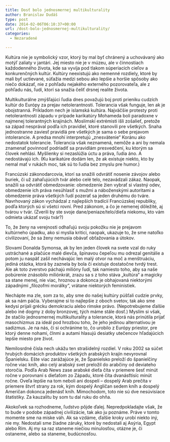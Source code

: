 ```yaml
---
title: Dosť bolo jednosmernej multikulturality
author: Branislav Dudáš
type: post
date: 2014-02-06T06:10:37+00:00
url: /dost-bolo-jednosmernej-multikulturality/
categories:
  - Nezaradené

---
```

Kultúra nie je symbolický vzor, ktorý by mal byť chránený a uchovávaný ako motýľ zaliaty v jantári. Jej miesto nie je v múzeu, ale v činnostiach každodenného života, kde sa vyvíja pod tlakom súperiacich cieľov a konkurenčných kultúr. Kultúry neexistujú ako nemenné rozdiely, ktoré by mali byť uctievané, súťažia medzi sebou ako lepšie a horšie spôsoby ako niečo dokázať, nie z pohľadu nejakého externého pozorovateľa, ale z pohľadu nás, ľudí, ktorí sa snažia čeliť drsnej realite života.<!--more-->

Multikulturálne zmýšľajúci ľudia dnes považujú boj proti prieniku cudzích kultúr do Európy za prejav netolerantnosti. Tolerancia však funguje, len ak je obojstranná. Príkladom nech je islamská kultúra. Najväčšie protesty proti netolerantnosti západu v prípade karikatúry Mohameda boli paradoxne v najmenej tolerantných krajinách. Moslimskí extrémisti išli zošalieť, pretože sa západ nesprával podľa ich pravidiel, ktoré stanovili pre všetkých. Snaha jednostranne zaviesť pravidlá pre všetkých je sama o sebe prejavom intolerancie. A predsa mnohí interpretujú „znesvätenie“ Koránu ako nedostatok tolerancie. Tolerancia však neznamená, nemôže a ani by nemala znamenať povinnosť podriadiť sa pravidlám presvedčení, ku ktorým sa človek nehlási. Myšlienky si nezaslúžia úctu a práva, ľudia áno. A nedostávajú ich. (Ku karikatúre dodám len, že ak existuje niekto, kto by nemal mať v rukách moc, tak sú to ľudia bez zmyslu pre humor.)

Francúzski zákonodarcovia, ktorí sa snažili odvrátiť nosenie závojov alebo buriek, či už zahaľujúcich tvár alebo celé telo, nezavádzali zákaz. Naopak, snažili sa odvrátiť obmedzovanie: obmedzenie žien vybrať si vlastný odev, obmedzenie ich práva nesúhlasiť s mužmi a náboženskými autoritami a obmedzenie práva všetkých ľudí pozerať sa jeden druhému do tváre. Navrhovaný zákon vychádzal z najlepších tradícií Francúzskej republiky, podľa ktorých sú si všetci rovní. Pred zákonom, a čo je nemenej dôležité, aj tvárou v tvár. (Zverili by ste svoje dane/peniaze/telo/dieťa niekomu, kto vám odmieta ukázať svoju tvár?)

To, že ženy na verejnosti odhaľujú svoju pokožku nie je prejavom kultúrneho úpadku, ako si myslia kritici, naopak, ukazuje to, že sme natoľko civilizovaní, že sa ženy nemusia obávať obťažovania a útokov.

Slovami Donalda Symonsa, ak by len jeden človek na svete vzal do ruky ustráchané a plačúce malé dievča, špinavou čepeľou mu odrezal genitálie a potom ju naspäť zašil nechávajúc len malý otvor na moč a menštruáciu, jediná otázka, ktorá by zaznela by bola či existuje dostatočne tvrdý trest. Ale ak toto zverstvo páchajú milióny ľudí, tak namiesto toho, aby sa naše pobúrenie znásobilo miliónkrát, zrazu sa s z toho stáva „kultúra“ a magicky sa stane menej, nie viac, hroznou a dokonca je obhajovaná niektorými západnými „filozofmi morálky“, vrátane niektorých feministiek.

Nechápte ma zle, som za to, aby sme do našej kultúry púšťali cudzie prvky, ak sa nám páčia. Vyberajme si to najlepšie z oboch svetov, tak ako sme kedysi prijali grécku demokraciu alebo rímske právo. (Nepotrebujeme ďalšie alebo iné dogmy z doby bronzovej, tých máme stále dosť.) Myslím si však, že stačilo jednosmernej multikulturality a tolerancie, ktorá nás prinútila prijať masochizmus za ideál pod hrozbou toho, že jeho jedinou alternatívou je sadizmus. Je na nás, či si ochránime to, čo urobilo z Európy priestor, pre ktorý denne nohami, člnmi a autami hlasujú desiatky utečencov hľadajúcich lepšie miesto pre život.

Nemilosrdné čísla nech ukážu ten strašidelný rozdiel. V roku 2002 sa súčet hrubých domácich produktov všetkých arabských krajín nevyrovnal Španielsku. Ešte viac zarážajúce je, že Španielsko preloží do španielčiny ročne viac kníh, ako celý arabský svet preložil do arabčiny od deviateho storočia. Podľa Arab News zase arabské dieťa číta v priemere šesť minút ročne v porovnaní s dieťaťom zo Západu, ktoré číta dvanásťtisíc minút ročne. Oveľa lepšie na tom neboli ani dospelí – dospelý Arab prečíta v priemere štvrť strany za rok, kým dospelý Angličan sedem kníh a dospelý Američan dokonca jedenásť kníh. Mimochodom, toto nie sú dve nesúvisiace štatistiky. Za kauzalitu by som tu dal ruku do ohňa.

Akokoľvek sa rozhodneme, ľudstvo pôjde ďalej. Nepredpokladajte však, že to bude v podobe západnej civilizácie, tak ako ju poznáme. Práve v tomto momente sme na miske váh. Ak sa vzdáme, ďalšie kroky urobí niekto iný, nie my. Nedostali sme žiadne záruky, ktoré by nedostali aj Asýria, Egypt alebo Rím. Aj my sa raz staneme niečiou minulosťou, otázne je, či ostaneme, alebo sa staneme, budúcnosťou.